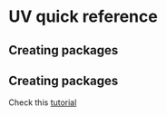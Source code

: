 # UV quick reference

## Creating packages



## Creating packages

Check this [tutorial](https://sarahglasmacher.com/how-to-build-python-package-uv/)
